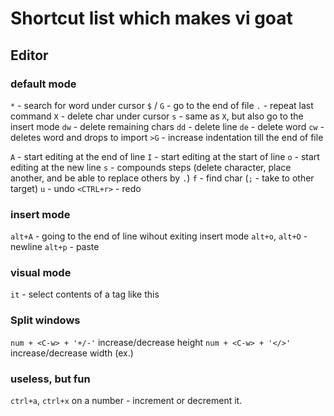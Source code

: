 # Shortcut list which makes vi goat 

## Editor 
### default mode 
`*` - search for word under cursor
`$` / `G` - go to the end of file 
`.` - repeat last command
`X` - delete char under cursor
`s` - same as `X`, but also go to the insert mode
`dw` - delete remaining chars
`dd` - delete line 
`de` - delete word
`cw` - deletes word and drops to import
`>G` - increase indentation till the end of file 

`A` - start editing at the end of line
`I` - start editing at the start of line
`o` - start editing at the new line
`s` - compounds steps (delete character, place another, and be able to replace others by `.`)
`f` - find char (`;` - take to other target)
`u` - undo
`<CTRL+r>` - redo
### insert mode 
`alt+A` - going to the end of line wihout exiting insert mode 
`alt+o`, `alt+O` - newline 
`alt+p` - paste 

### visual mode 
`it` - select contents of a tag <html>like this</html>

### Split windows 
`num + <C-w> + '+/-'` increase/decrease height 
`num + <C-w> + '</>'` increase/decrease width (ex.)

### useless, but fun 
`ctrl+a`, `ctrl+x` on a number - increment or decrement it.
